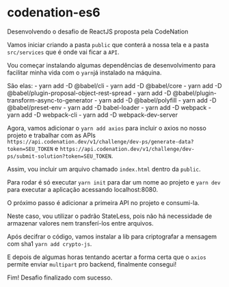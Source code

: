 # codenation-es6
Desenvolvendo o desafio de ReactJS proposta pela CodeNation

Vamos iniciar criando a pasta `public` que conterá a nossa tela e a pasta `src/services` que é onde vai ficar a `API`.

Vou começar instalando algumas dependências de desenvolvimento para facilitar minha vida com o `yarn`já instalado na máquina.

São elas:
    - yarn add -D @babel/cli
    - yarn add -D @babel/core
    - yarn add -D @babel/plugin-proposal-object-rest-spread
    - yarn add -D @babel/plugin-transform-async-to-generator
    - yarn add -D @babel/polyfill
    - yarn add -D @babel/preset-env
    - yarn add -D babel-loader
    - yarn add -D webpack
    - yarn add -D webpack-cli
    - yarn add -D webpack-dev-server

Agora, vamos adicionar o `yarn add axios` para incluir o axios no nosso projeto e trabalhar com as APIs `https://api.codenation.dev/v1/challenge/dev-ps/generate-data?token=SEU_TOKEN` e `https://api.codenation.dev/v1/challenge/dev-ps/submit-solution?token=SEU_TOKEN`.

Assim, vou incluir um arquivo chamado `index.html` dentro da `public`.

Para rodar é só executar `yarn init` para dar um nome ao projeto e `yarn dev` para executar a aplicação acessando localhost:8080.

O próximo passo é adicionar a primeira API no projeto e consumi-la.

Neste caso, vou utilizar o padrão StateLess, pois não há necessidade de armazenar valores nem transferí-los entre arquivos.

Após decifrar o código, vamos instalar a lib para criptografar a mensagem com sha1 `yarn add crypto-js`.

E depois de algumas horas tentando acertar a forma certa que o `axios` permite enviar `multipart` pro backend, finalmente consegui!

Fim! Desafio finalizado com sucesso.
